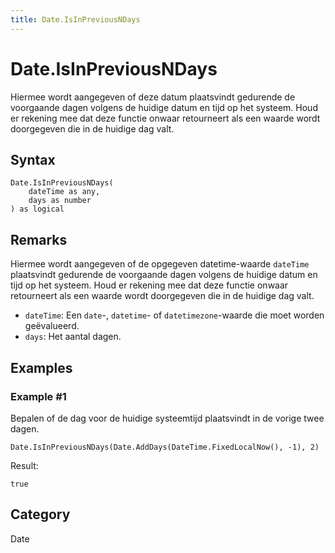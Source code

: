 ```yaml
---
title: Date.IsInPreviousNDays
---
```


# Date.IsInPreviousNDays


Hiermee wordt aangegeven of deze datum plaatsvindt gedurende de voorgaande dagen volgens de huidige datum en tijd op het systeem. Houd er rekening mee dat deze functie onwaar retourneert als een waarde wordt doorgegeven die in de huidige dag valt.


## Syntax

```powerquery
Date.IsInPreviousNDays(
    dateTime as any,
    days as number
) as logical
```


## Remarks

Hiermee wordt aangegeven of de opgegeven datetime-waarde <code>dateTime</code> plaatsvindt gedurende de voorgaande dagen volgens de huidige datum en tijd op het systeem. Houd er rekening mee dat deze functie onwaar retourneert als een waarde wordt doorgegeven die in de huidige dag valt.      <ul>      <li><code>dateTime</code>: Een <code>date</code>-, <code>datetime</code>- of <code>datetimezone</code>-waarde die moet worden geëvalueerd.</li>      <li><code>days</code>: Het aantal dagen.</li>      </ul>


## Examples

### Example #1 
Bepalen of de dag voor de huidige systeemtijd plaatsvindt in de vorige twee dagen.
```powerquery
Date.IsInPreviousNDays(Date.AddDays(DateTime.FixedLocalNow(), -1), 2)
```

Result: 
```powerquery
true
```




## Category
Date
